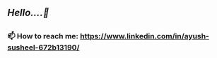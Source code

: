 <!DOCTYPE>
<html>
<h2><i>Hello....👋 </i><h2>

<!--
**Ayushsusheel/Ayushsusheel** is a ✨ _special_ ✨ repository because its `README.md` (this file) appears on your GitHub profile. -->



<!--### 🔭 I’m currently working on building a profile that would be useful for 
### 🌱 I’m currently pursuing B.Tech in CSE (Big Data)

<!----### 🤔 I’m looking for members that can contribute to a project on Big Data.--> 
### 📫 How to reach me: https://www.linkedin.com/in/ayush-susheel-672b13190/

</html>
